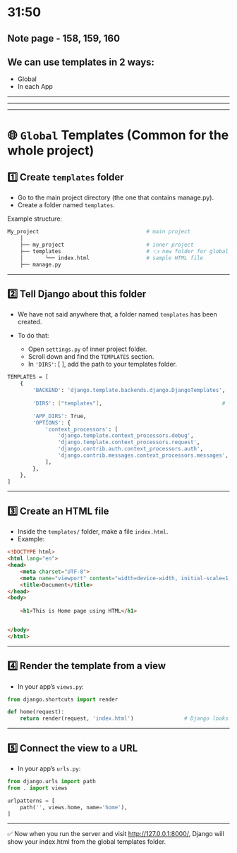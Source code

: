 # 31:50

## Note page - 158, 159, 160


## We can use templates in 2 ways:
- Global
- In each App

----------------------------
----------------------------
----------------------------

# 🌐 `Global` Templates (Common for the whole project)

## 1️⃣ Create `templates` folder

- Go to the main project directory (the one that contains manage.py).
- Create a folder named `templates`.

Example structure:
```bash
My_project                                  # main project
    │
    ├── my_project                          # inner project
    ├── templates                           # 👈 new folder for global templates
    │       └── index.html                  # sample HTML file
    ├── manage.py
```


------------------------------------

## 2️⃣ Tell Django about this folder

- We have not said anywhere that, a folder named `templates` has been created.
- To do that:

    - Open `settings.py` of inner project folder.
    - Scroll down and find the `TEMPLATES` section.
    - In `'DIRS'`: [ ], add the path to your templates folder.

```bash
TEMPLATES = [
    {
        'BACKEND': 'django.template.backends.django.DjangoTemplates',
        
        'DIRS': ["templates"],                                      # 👈 added line

        'APP_DIRS': True,
        'OPTIONS': {
            'context_processors': [
                'django.template.context_processors.debug',
                'django.template.context_processors.request',
                'django.contrib.auth.context_processors.auth',
                'django.contrib.messages.context_processors.messages',
            ],
        },
    },
]
```

---

## 3️⃣ Create an HTML file
- Inside the ``templates/`` folder, make a file `index.html`.
- Example:
```html
<!DOCTYPE html>
<html lang="en">
<head>
    <meta charset="UTF-8">
    <meta name="viewport" content="width=device-width, initial-scale=1.0">
    <title>Document</title>
</head>
<body>
    
    <h1>This is Home page using HTML</h1>


</body>
</html>
```

-------------------------------------

## 4️⃣ Render the template from a view
- In your app’s `views.py`:
```python
from django.shortcuts import render

def home(request):
    return render(request, 'index.html')                # Django looks in global templates

```

------------------------------------


## 5️⃣ Connect the view to a URL
- In your app’s `urls.py`:

```python
from django.urls import path
from . import views

urlpatterns = [
    path('', views.home, name='home'),
]

```
---------------------------------

✅ Now when you run the server and visit http://127.0.0.1:8000/, Django will show your index.html from the global templates folder.


